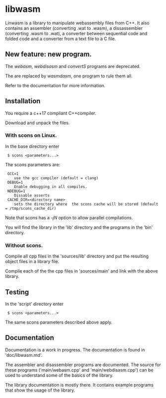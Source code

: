 # libwasm

Linwasm is a library to manipulate webassembly files from C++.
It also contains an assembler (converting .wat to .wasm), a dissassembler (converting .wasm to .wat), 
a converter between sequential code and folded code and a converter from a text file to a C file.

## New feature: new program.
The *webasm*, *webdisasm* and *convertS* programs are deprecated.

The are replaced by *wasmdasm*, one program to rule them all.

Refer to the documentation for more information.

## Installation
You require a c++17 compliant C++compiler.

Download and unpack the files.

### With scons on Linux.
In the base directory enter

     $ scons <parameters...>

The scons parameters are:

     GCC=1
        use the gcc compiler (default = clang)
     DEBUG=1
        Enable debugging in all compiles.
     NDEBUG=1
        Dissable asserts
     CACHE_DIR=<directory name>
        sets the directory where  the scons cache will be stored (default = /tmp/scons_cache_dir)

Note that scons has a *-jN* option to allow parallel compilations.


You will find the library in the 'lib' directory and the programs in the 'bin' directory.

### Without scons.
Compile all cpp files in the 'sources/lib' directory and put the resulting object files in a library
file.

Compile each of the the cpp files in 'sources/main' and link with the above library.

## Testing

In the 'script' directory enter

     $ scons <parameters...>

The same scons parameters described above apply.

## Documentation

Documentation is a work in progress.
The documentation is found in 'doc/libwasm.md'.

The assembler and disassembler programs are documented.
The source for these programs ('main/webasm.cpp' and 'main/webdisasm.cpp') can be used to understand
some of the basics of the library.

The library documentation is mostly there.
It contains example programs that show the usage of the library.
